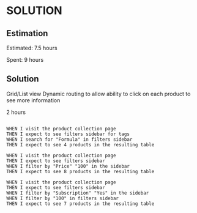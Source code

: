 # SOLUTION

## Estimation

Estimated: 7.5 hours

Spent: 9 hours

## Solution

Grid/List view
Dynamic routing to allow ability to click on each product to see more information

2 hours

```gherkin

WHEN I visit the product collection page
THEN I expect to see filters sidebar for tags
WHEN I search for "Formula" in filters sidebar
THEN I expect to see 4 products in the resulting table

WHEN I visit the product collection page
THEN I expect to see filters sidebar
WHEN I filter by "Price" "100" in the sidebar
THEN I expect to see 8 products in the resulting table

WHEN I visit the product collection page
THEN I expect to see filters sidebar
WHEN I filter by "Subscription" "Yes" in the sidebar
WHEN I filter by "100" in filters sidebar
THEN I expect to see 7 products in the resulting table

```
